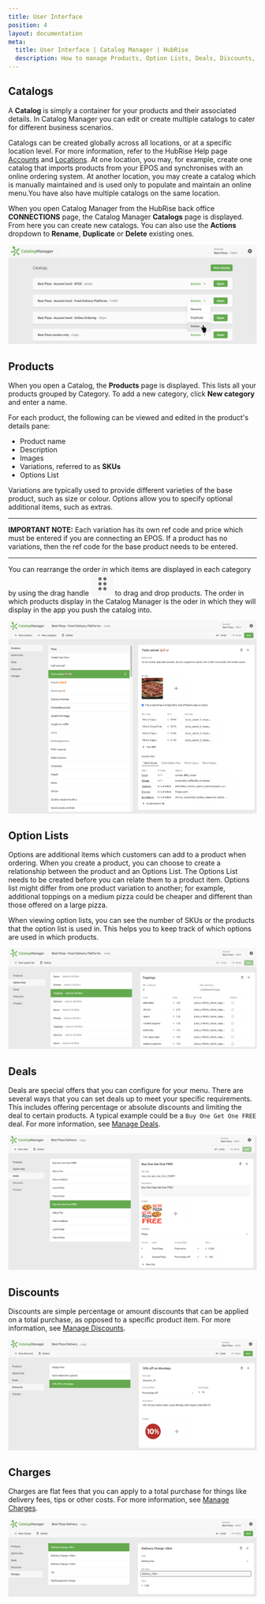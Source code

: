 ```yaml
---
title: User Interface
position: 4
layout: documentation
meta:
  title: User Interface | Catalog Manager | HubRise
  description: How to manage Products, Option Lists, Deals, Discounts, Charges. Synchronise catalogs between your EPOS and your apps.
---
```


## Catalogs

A **Catalog** is simply a container for your products and their associated details. In Catalog Manager you can edit or create multiple catalogs to cater for different business scenarios.

Catalogs can be created globally across all locations, or at a specific location level. For more information, refer to the HubRise Help page [Accounts](https://www.hubrise.com/docs/account) and [Locations](https://www.hubrise.com/docs/locations). At one location, you may, for example, create one catalog that imports products from your EPOS and synchronises with an online ordering system. At another location, you may create a catalog which is manually maintained and is used only to populate and maintain an online menu.You have also have multiple catalogs on the same location.

When you open Catalog Manager from the HubRise back office **CONNECTIONS** page, the Catalog Manager **Catalogs** page is displayed. From here you can create new catalogs. You can also use the **Actions** dropdown to **Rename**, **Duplicate** or **Delete** existing ones.

![Catalog Manager Catalog list](./images/001-2x-catalog-list.png)

## Products

When you open a Catalog, the **Products** page is displayed. This lists all your products grouped by Category. To add a new category, click **New category** and enter a name.

For each product, the following can be viewed and edited in the product's details pane:

- Product name
- Description
- Images
- Variations, referred to as **SKUs**
- Options List

Variations are typically used to provide different varieties of the base product, such as size or colour. Options allow you to specify optional additional items, such as extras.

---

**IMPORTANT NOTE:** Each variation has its own ref code and price which must be entered if you are connecting an EPOS. If a product has no variations, then the ref code for the base product needs to be entered.

---

You can rearrange the order in which items are displayed in each category by using the drag handle <InlineImage width="20" height="20">![Down arrow icon](../images/015-drag-drop.png)</InlineImage> to drag and drop products. The order in which products display in the Catalog Manager is the oder in which they will display in the app you push the catalog into.

![Catalog Manager Product List](./images/002-2x-product-list.png)

## Option Lists

Options are additional items which customers can add to a product when ordering. When you create a product, you can choose to create a relationship between the product and an Options List. The Options List needs to be created before you can relate them to a product item. Options list might differ from one product variation to another; for example, additional toppings on a medium pizza could be cheaper and different than those offered on a large pizza.

When viewing option lists, you can see the number of SKUs or the products that the option list is used in. This helps you to keep track of which options are used in which products.

![Catalog Manager Options List](./images/003-2x-option-lists.png)

## Deals

Deals are special offers that you can configure for your menu. There are several ways that you can set deals up to meet your specific requirements. This includes offering percentage or absolute discounts and limiting the deal to certain products. A typical example could be a `Buy One Get One FREE` deal. For more information, see [Manage Deals](/apps/catalog-manager/manage-deals-discounts-charges#manage-deals).

![Catalog Manager Deals list](./images/005-2x-deals-list.png)

## Discounts

Discounts are simple percentage or amount discounts that can be applied on a total purchase, as opposed to a specific product item. For more information, see [Manage Discounts](apps/catalog-manager/manage-deals-discounts-charges#manage-discounts).

![Catalog Manager Discounts list](./images/006-2x-discounts-list.png)

## Charges

Charges are flat fees that you can apply to a total purchase for things like delivery fees, tips or other costs. For more information, see [Manage Charges](/apps/catalog-manager/manage-deals-discounts-charges#manage-charges).

![Catalog Manager Charges list](./images/007-2x-charges-list.png)
